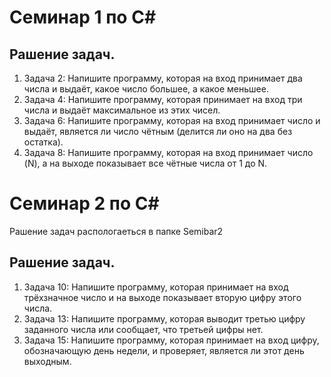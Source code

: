 # Семинар 1 по C#

## Рашение задач.
1. Задача 2: Напишите программу, которая на вход принимает два числа и выдаёт, какое число большее, а какое меньшее.
2. Задача 4: Напишите программу, которая принимает на вход три числа и выдаёт максимальное из этих чисел.
3. Задача 6: Напишите программу, которая на вход принимает число и выдаёт, является ли число чётным (делится ли оно на два без остатка).
4. Задача 8: Напишите программу, которая на вход принимает число (N), а на выходе показывает все чётные числа от 1 до N.

# Семинар 2 по C#

Рашение задач распологаеться в папке Semibar2
## Рашение задач.
1. Задача 10: Напишите программу, которая принимает на вход трёхзначное число и на выходе показывает вторую цифру этого числа.
2. Задача 13: Напишите программу, которая выводит третью цифру заданного числа или сообщает, что третьей цифры нет.
3. Задача 15: Напишите программу, которая принимает на вход цифру, обозначающую день недели, и проверяет, является ли этот день выходным.